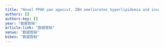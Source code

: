```yaml
---
title: "Novel PPAR pan agonist, ZBH ameliorates hyperlipidemia and insulin resistance in high fat diet induced hyperlipidemic hamster"
authors: []
authors-key: []
year: "数据暂缺"
article-link: "数据暂缺"
venue: "数据暂缺"
bibex: "数据暂缺"
---
```

